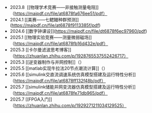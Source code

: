 * 2023.8  \[\[物理学术竞赛——非接触测量电阻]]（https://maipdf.cn/file/at6878fa676ee51/pdf）
* 2024.1 \[\[美赛——七鳃鳗种群预测]](https://maipdf.cn/file/at6878f9113385f/pdf)
* 2024.6 \[\[数字钟课设]](https://maipdf.cn/file/dt6878f6ec97960/pdf)
* 2025.1 \[\[物理实验竞赛——测量微弱磁场]]（https://maipdf.cn/file/at6878fb16d432e/pdf）
* 2025.3 \[\[卡尔曼滤波思考博客]]（https://zhuanlan.zhihu.com/p/1928765537552426717）
* 2025.3 \[\[逆变器制作与并网控制]]（）
* 2025\.5 \[\[matlab实现牛拉法20节点潮流计算]]（）
* 2025.6  \[\[simulink交直流调速系统仿真模型搭建及运行特性分析]]（https://maipdf.cn/file/at6878ff132f48b/pdf）
* 2025\.7 \[\[simulink储能并网变流器仿真模型搭建及运行特性分析]]（https://maipdf.cn/file/at6878fe71db965/pdf）
* 2025.7 \[\[FPGA入门]]（https://zhuanlan.zhihu.com/p/1929271211034129525）
